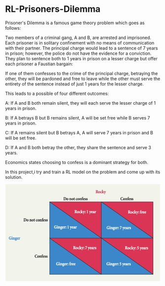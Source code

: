 # RL-Prisoners-Dilemma

Prisoner's Dilemma is a famous game theory problem which goes as follows:

Two members of a criminal gang, A and B, are arrested and imprisoned. Each prisoner is in solitary confinement with no means of communication with their partner. The principal charge would lead to a sentence of 7 years in prison; however, the police do not have the evidence for a conviction. They plan to sentence both to 1 years in prison on a lesser charge but offer each prisoner a Faustian bargain:

If one of them confesses to the crime of the principal charge, betraying the other, they will be pardoned and free to leave while the other must serve the entirety of the sentence instead of just 1 years for the lesser charge.
 
This leads to a possible of four different outcomes:

A: If A and B both remain silent, they will each serve the lesser charge of 1 years in prison.

B: If A betrays B but B remains silent, A will be set free while B serves 7 years in prison.

C: If A remains silent but B betrays A, A will serve 7 years in prison and B will be set free.

D: If A and B both betray the other, they share the sentence and serve 3 years.

Economics states choosing to confess is a dominant strategy for both.

In this project,i try and train a RL model on the problem and come up with its solution.

![alt text](https://github.com/Saksham0109/RL-Prisoners-Dilemma/blob/main/img/image.jpg?raw=true)